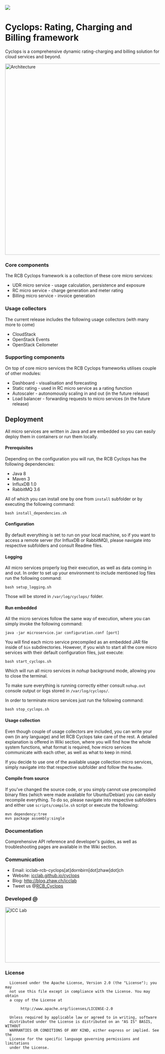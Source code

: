 <a href="http://icclab.github.io/cyclops" target="_blank"><img align="middle" src="http://icclab.github.io/cyclops/assets/images/logo_big.png"></img></a>

# Cyclops: Rating, Charging and Billing framework
Cyclops is a comprehensive dynamic rating-charging and billing solution for cloud services and beyond.

<a href="https://blog.zhaw.ch/icclab/files/2016/06/Architecture_without_logo.png" target="_blank"><img src="https://blog.zhaw.ch/icclab/files/2016/06/Architecture_without_logo.png" alt="Architecture" width="620"></img></a>

### Core components
The RCB Cyclops framework is a collection of these core micro services:

  - UDR micro service - usage calculation, persistence and exposure
  - RC micro service  - charge generation and meter rating
  - Billing micro service - invoice generation

### Usage collectors
The current release includes the following usage collectors (with many more to come)
  
  - CloudStack
  - OpenStack Events
  - OpenStack Ceilometer

### Supporting components
On top of core micro services the RCB Cyclops frameworks utilises couple of other modules:
  
  - Dashboard - visualisation and forecasting
  - Static rating - used in RC micro service as a rating function
  - Autoscaler - autonomously scaling in and out (in the future release)
  - Load balancer - forwarding requests to micro services (in the future release)

## Deployment
All micro services are written in Java and are embedded so you can easily deploy them in containers or run them locally.

#### Prerequisites
Depending on the configuration you will run, the RCB Cyclops has the following dependencies:

  - Java 8
  - Maven 3
  - InfluxDB 1.0
  - RabbitMQ 3.6
  
All of which you can install one by one from <code>install</code> subfolder or by executing the following command:

    bash install_dependencies.sh

#### Configuration
By default everything is set to run on your local machine, so if you want to access a remote server (for InfluxDB or RabbitMQ), please navigate into respective subfolders and consult Readme files.

#### Logging
All micro services properly log their execution, as well as data coming in and out. In order to set up your environment to include mentioned log files run the following command:

    bash setup_logging.sh

Those will be stored in <code>/var/log/cyclops/</code> folder.

#### Run embedded
All the micro services follow the same way of execution, where you can simply invoke the following command:

    java -jar microservice.jar configuration.conf [port]

You will find each micro service precompiled as an embedded JAR file inside of <code>bin</code> subdirectories. However, if you wish to start all the core micro services with their default configuration files, just execute:

    bash start_cyclops.sh
  
Which will run all micro services in *nohup* background mode, allowing you to close the terminal.

To make sure everything is running correctly either consult <code>nohup.out</code> console output or logs stored in <code>/var/log/cyclops/</code>.

In order to terminate micro services just run the following command:

    bash stop_cyclops.sh

#### Usage collection
Even though couple of usage collectors are included, you can write your own (in any language) and let RCB Cyclops take care of the rest. A detailed explanation is offered in Wiki section, where you will find how the whole system functions, what format is required, how micro services communicate with each other, as well as what to keep in mind.

If you decide to use one of the available usage collection micro services, simply navigate into that respective subfolder and follow the <code>Readme</code>.

#### Compile from source
If you've changed the source code, or you simply cannot use precompiled binary files (which were made available for Ubuntu/Debian) you can easily recompile everything. To do so, please navigate into respective subfolders and either use <code>scripts/compile.sh</code> script or execute the following:

    mvn dependency:tree
    mvn package assembly:single
  
### Documentation
Comprehensive API reference and developer's guides, as well as troubleshooting pages are available in the Wiki section.

### Communication
  * Email: icclab-rcb-cyclops[at]dornbirn[dot]zhaw[dot]ch
  * Website: <a href="http://icclab.github.io/cyclops" target="_blank">icclab.github.io/cyclops</a>
  * Blog: <a href="http://blog.zhaw.ch/icclab" target="_blank">http://blog.zhaw.ch/icclab</a>
  * Tweet us @<a href="https://twitter.com/rcb_cyclops" target="_blank">RCB_Cyclops</a>
   
### Developed @
<img src="https://blog.zhaw.ch/icclab/files/2016/03/cropped-service_engineering_logo_zhawblue_banner.jpg" alt="ICC Lab" height="180" width="620"></img>

### License
 
      Licensed under the Apache License, Version 2.0 (the "License"); you may
      not use this file except in compliance with the License. You may obtain
      a copy of the License at
 
           http://www.apache.org/licenses/LICENSE-2.0
 
      Unless required by applicable law or agreed to in writing, software
      distributed under the License is distributed on an "AS IS" BASIS, WITHOUT
      WARRANTIES OR CONDITIONS OF ANY KIND, either express or implied. See the
      License for the specific language governing permissions and limitations
      under the License.
